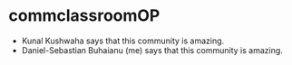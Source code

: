 # commclassroomOP

- Kunal Kushwaha says that this community is amazing.
- Daniel-Sebastian Buhaianu (me) says that this community is amazing.
